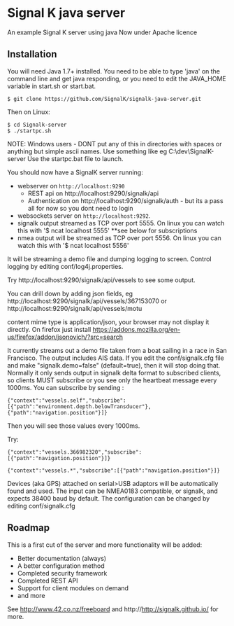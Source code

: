 Signal K java server
=================================================

An example Signal K server using java
Now under Apache licence

Installation
------------

You will need Java 1.7+ installed. You need to be able to type 'java' on the command line and get java responding, or you need to edit the JAVA_HOME variable in start.sh or start.bat.

```shell
$ git clone https://github.com/SignalK/signalk-java-server.git
```

Then on Linux:

```shell
$ cd Signalk-server
$ ./startpc.sh
```
NOTE: Windows users - DONT put any of this in directories with spaces or anything but simple ascii names. Use something like eg C:\dev\SignalK-server
Use the startpc.bat file to launch. 

You should now have a SignalK server running:

* webserver on `http://localhost:9290` 
	* REST api on http://localhost:9290/signalk/api
	* Authentication on http://localhost:9290/signalk/auth - but its a pass all for now so you dont need to login
* websockets server on `http://localhost:9292`. 
* signalk output streamed as TCP over port 5555. On linux you can watch this with '$ ncat localhost 5555' **see below for subscriptions
* nmea output will be streamed as TCP over port 5556. On linux you can watch this with '$ ncat localhost 5556'

It will be streaming a demo file and dumping logging to screen. Control logging by editing conf/log4j.properties.

Try http://localhost:9290/signalk/api/vessels to see some output. 

You can drill down by adding json fields, eg http://localhost:9290/signalk/api/vessels/367153070 or http://localhost:9290/signalk/api/vessels/motu

 content mime type is application/json, your browser may not display it directly. On firefox just install https://addons.mozilla.org/en-us/firefox/addon/jsonovich/?src=search

It currently streams out a demo file taken from a boat sailing in a race in San Francisco. The output includes AIS data. 
If you edit the conf/signalk.cfg file and make "signalk.demo=false" (default=true), then it will stop doing that.
Normally it only sends output in signalk delta format to subscribed clients, so clients MUST subscribe or you see only the heartbeat message every 1000ms.
You can subscribe by sending :
```
{"context":"vessels.self","subscribe":[{"path":"environment.depth.belowTransducer"},{"path":"navigation.position"}]}
``` 
Then you will see those values every 1000ms.

Try:
```
{"context":"vessels.366982320","subscribe":[{"path":"navigation.position"}]}

{"context":"vessels.*","subscribe":[{"path":"navigation.position"}]}

``` 

Devices (aka GPS) attached on serial>USB adaptors will be automatically found and used. The input can be NMEA0183 compatible, or signalk, and expects 38400 baud by default. The configuration can be changed by editing conf/signalk.cfg

Roadmap
-------
This is a first cut of the server and more functionality will be added:
* Better documentation (always)
* A better configuration method
* Completed security framework
* Completed REST API
* Support for client modules on demand
* and more


See http://www.42.co.nz/freeboard and http://http://signalk.github.io/ for more.